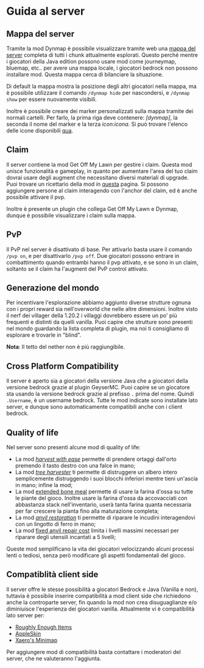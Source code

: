 # Guida al server
## Mappa del server
Tramite la mod Dynmap è possibile visualizzare tramite web una [mappa del server](https://map.sbekucraft.it) completa di tutti i chunk attualmente esplorati.
Questo perché mentre i giocatori della Java edition possono usare mod come journeymap, bluemap, etc.. per avere una mappa locale, i giocatori bedrock non possono installare mod.
Questa mappa cerca di bilanciare la situazione.

Di default la mappa mostra la posizione degli altri giocatori nella mappa, ma è possibile utilizzare il comando `/dynmap hide` per nascondersi, e `/dynmap show` per essere nuovamente visibili.

Inoltre è possibile creare dei marker personalizzati sulla mappa tramite dei normali cartelli.
Per farlo, la prima riga deve contenere: *[dynmap]*, la seconda il nome del marker e la terza *icon:icona*. Si può trovare l'elenco delle icone disponibili [qua](https://camo.githubusercontent.com/29c0ba4976a7db3d89d141ab38fd0dcb6126e994fd9d43d2e6341010b89679c6/687474703a2f2f6d696b657072696d6d2e636f6d2f696d616765732f4d61726b6572732e706e67).
## Claim
Il server contiene la mod Get Off My Lawn per gestire i claim.
Questa mod unisce funzionalità e gameplay, in quanto per aumentare l'area del tuo claim dovrai usare degli augment che necessitano diversi materiali di upgrade.
Puoi trovare un ricettario della mod in [questa](https://github.com/Patbox/get-off-my-lawn-reserved/blob/1.19.4/recipes.md) pagina.
Si possono aggiungere persone al claim interagendo con l'anchor del claim, ed è anche possibile attivare il pvp.

Inoltre è presente un plugin che collega Get Off My Lawn e Dynmap, dunque è possibile visualizzare i claim sulla mappa.
## PvP
Il PvP nel server è disattivato di base. Per attivarlo basta usare il comando `/pvp on`, e per disattivarlo `/pvp off`.
Due giocatori possono entrare in combattimento quando entrambi hanno il pvp attivato, e se sono in un claim, soltanto se il claim ha l'augment del PvP control attivato.
## Generazione del mondo
Per incentivare l'esplorazione abbiamo aggiunto diverse strutture ognuna con i propri reward sia nell'overworld che nelle altre dimensioni.
Inoltre visto il nerf dei villager della 1.20.2 i villaggi dovrebbero essere un po' più frequenti e distinti da quelli vanilla.
Puoi capire che strutture sono presenti nel mondo guardando la lista completa di plugin, ma noi ti consigliamo di esplorare e trovarle in "blind".

**Nota**: Il tetto del nether non è più raggiungibile.
## Cross Platform Compatibility
Il server è aperto sia a giocatori della versione Java che a giocatori della versione bedrock grazie al plugin GeyserMC.
Puoi capire se un giocatore sta usando la versione bedrock grazie al prefisso `.` prima del nome. Quindi `.Username`, è un username bedrock.
Tutte le mod indicate sono installate lato server, e dunque sono automaticamente compatibili anche con i client bedrock.
## Quality of life
Nel server sono presenti alcune mod di quality of life:

- La mod [*harvest with ease*](https://modrinth.com/mod/harvest-with-ease) permette di prendere ortaggi dall'orto premendo il tasto destro con una falce in mano;
- La mod [*tree harvester*](https://modrinth.com/mod/tree-harvester) ti permette di distruggere un albero intero semplicemente distruggendo i suoi blocchi inferiori mentre tieni un'ascia in mano; infine la mod;
- La mod [extended bone meal](https://modrinth.com/mod/extended-bone-meal) permette di usare la farina d'ossa su tutte le piante del gioco. Inoltre usare la farina d'ossa da accovacciati con abbastanza stack nell'inventario, userà tanta farina quanta necessaria per far crescere la pianta fino alla maturazione completa;
- La mod *[anvil restoration](https://modrinth.com/mod/anvil-restoration)* ti permette di riparare le incudini interagendovi con un lingotto di ferro in mano;
- La mod [fixed anvil repair cost](https://modrinth.com/mod/fixed-anvil-repair-cost) limita i livelli massimi necessari per riparare degli utensili incantati a 5 livelli;

Queste mod semplificano la vita dei giocatori velocizzando alcuni processi lenti o tediosi, senza però modificare gli aspetti fondamentali del gioco.
## Compatiblità client side
Il server offre le stesse possibilità a giocatori Bedrock e Java (Vanilla e non), tuttavia è possibile inserire compatibilità a mod client side che richiedono anche la controparte server, fin quando la mod non crea disuguaglianze e/o diminiuisce l'esperienza dei giocatori vanilla.
Attualmente vi è compatibilità lato server per:

- [Roughly Enough Items](https://modrinth.com/mod/rei)
- [AppleSkin](https://modrinth.com/mod/appleskin)
- [Xaero's Minimap](https://modrinth.com/mod/xaeros-minimap)

Per aggiungere mod di compatibilità basta contattare i moderatori del server, che ne valuteranno l'aggiunta.
